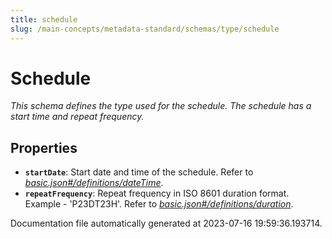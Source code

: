 ```yaml
---
title: schedule
slug: /main-concepts/metadata-standard/schemas/type/schedule
---
```


# Schedule

*This schema defines the type used for the schedule. The schedule has a start time and repeat frequency.*

## Properties

- **`startDate`**: Start date and time of the schedule. Refer to *[basic.json#/definitions/dateTime](#sic.json#/definitions/dateTime)*.
- **`repeatFrequency`**: Repeat frequency in ISO 8601 duration format. Example - 'P23DT23H'. Refer to *[basic.json#/definitions/duration](#sic.json#/definitions/duration)*.


Documentation file automatically generated at 2023-07-16 19:59:36.193714.
